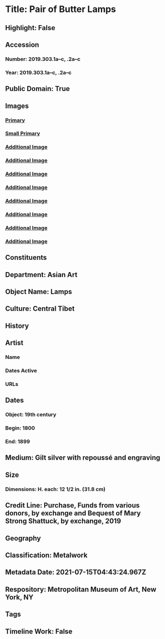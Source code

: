 # Title: Pair of Butter Lamps
## Highlight: False
## Accession
### Number: 2019.303.1a–c, .2a–c
### Year: 2019.303.1a–c, .2a–c
## Public Domain: True
## Images
### [Primary](https://images.metmuseum.org/CRDImages/as/original/DP-21701-001.jpg)
### [Small Primary](https://images.metmuseum.org/CRDImages/as/web-large/DP-21701-001.jpg)
### [Additional Image](https://images.metmuseum.org/CRDImages/as/original/DP-21701-002.jpg)
### [Additional Image](https://images.metmuseum.org/CRDImages/as/original/DP-21701-003.jpg)
### [Additional Image](https://images.metmuseum.org/CRDImages/as/original/DP-21701-004.jpg)
### [Additional Image](https://images.metmuseum.org/CRDImages/as/original/DP-21701-005.jpg)
### [Additional Image](https://images.metmuseum.org/CRDImages/as/original/DP-21701-006.jpg)
### [Additional Image](https://images.metmuseum.org/CRDImages/as/original/DP-21701-007.jpg)
### [Additional Image](https://images.metmuseum.org/CRDImages/as/original/DP-21701-008.jpg)
### [Additional Image](https://images.metmuseum.org/CRDImages/as/original/DP-21701-009.jpg)
## Constituents
## Department: Asian Art
## Object Name: Lamps
## Culture: Central Tibet
## History
## Artist
### Name
### Dates Active
### URLs
## Dates
### Object: 19th century
### Begin: 1800
### End: 1899
## Medium: Gilt silver with repoussé and engraving
## Size
### Dimensions: H. each: 12 1/2 in. (31.8 cm)
## Credit Line: Purchase, Funds from various donors, by exchange and Bequest of Mary Strong Shattuck, by exchange, 2019
## Geography
## Classification: Metalwork
## Metadata Date: 2021-07-15T04:43:24.967Z
## Respository: Metropolitan Museum of Art, New York, NY
## Tags
## Timeline Work: False